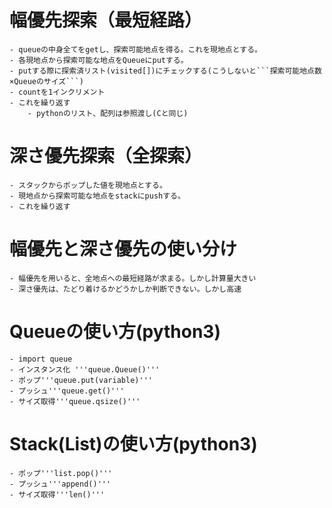 ﻿# 幅優先探索（最短経路）
	- queueの中身全てをgetし、探索可能地点を得る。これを現地点とする。
	- 各現地点から探索可能な地点をQueueにputする。
	- putする際に探索済リスト(visited[])にチェックする(こうしないと```探索可能地点数×Queueのサイズ```)
	- countを1インクリメント
	- これを繰り返す
		- pythonのリスト、配列は参照渡し(Cと同じ)

# 深さ優先探索（全探索）
    - スタックからポップした値を現地点とする。
    - 現地点から探索可能な地点をstackにpushする。
    - これを繰り返す

# 幅優先と深さ優先の使い分け
    - 幅優先を用いると、全地点への最短経路が求まる。しかし計算量大きい
    - 深さ優先は、たどり着けるかどうかしか判断できない。しかし高速

# Queueの使い方(python3)
	- import queue
	- インスタンス化 '''queue.Queue()'''
	- ポップ'''queue.put(variable)'''
	- プッシュ'''queue.get()'''
	- サイズ取得'''queue.qsize()'''
# Stack(List)の使い方(python3)
    - ポップ'''list.pop()'''
    - プッシュ'''append()'''
    - サイズ取得'''len()'''
